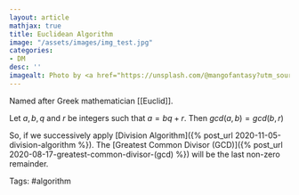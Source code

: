 ```yaml
---
layout: article
mathjax: true
title: Euclidean Algorithm
image: "/assets/images/img_test.jpg"
categories:
- DM
desc: '' 
imagealt: Photo by <a href="https://unsplash.com/@mangofantasy?utm_source=unsplash&utm_medium=referral&utm_content=creditCopyText">Tim Johnson</a> on <a href="https://unsplash.com/s/photos/logic?utm_source=unsplash&utm_medium=referral&utm_content=creditCopyText">Unsplash</a>
---
```


Named after Greek mathematician [[Euclid]].

Let $a, b, q$ and $r$ be integers such that $a = bq + r$.
Then $gcd(a, b) = gcd(b, r)$ 

So, if we successively apply [Division Algorithm]({% post_url 2020-11-05-division-algorithm %}). The [Greatest Common Divisor (GCD)]({% post_url 2020-08-17-greatest-common-divisor-(gcd) %}) will be the last non-zero remainder.

Tags: #algorithm 